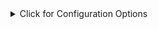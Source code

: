 <details>
<summary>Click for Configuration Options</summary>

<table>
  <thead>
    <tr>
    {%- unless include.disable.option -%}
      <th>option</th>
    {%- endunless -%}
    {%- unless include.disable.description -%}
      <th style="min-width: 350px;">description</th>
    {%- endunless -%}
    {%- unless include.disable.type -%}
      <th>type</th>
    {%- endunless -%}
    {%- unless include.disable.required -%}
      <th>required</th>
    {%- endunless -%}
    {%- unless include.disable.default -%}
      <th style="min-width: 100px;">default</th>
    {%- endunless -%}
    {%- unless include.disable.example -%}
      <th style="min-width: 350px;">example</th>
    {%- endunless -%}
    </tr>
  </thead>
  <tbody>
{%- assign rows = (include.options | deepSort: "annotations.tag", "@deprecated") -%}
{%- for option in rows %}
    <tr>
    {%- unless include.disable.option -%}
      <td>{{- option.name -}}</td>
    {%- endunless -%}
    {%- unless include.disable.description -%}
      <td>
      {{- option.annotations | where: "tag", "@description" | first | map: "content" -}}
      {%- assign deprecatedArr = option.annotations | where: "tag", "@deprecated" | default([]) -%}
      {%- if deprecatedArr.size > 0 -%}
        <blockquote class="warn"><p>Will be deprecated in: v{{- deprecatedArr[0].content -}}</p></blockquote>
      {%- endif -%}
      {%- assign remarksArr = option.annotations | where: "tag", "@remarks" | default([]) -%}
      {%- for remark in remarksArr %}
        <blockquote class="note"><p>{{- remark.content -}}</p></blockquote>
      {%- endfor %}
      </td>
    {%- endunless -%}
    {%- unless include.disable.type -%}
      <td>
      {%- if option.type.type == "reference" or option.type.type == "array" -%}
        {%- assign linkArr = option.annotations | where: "tag", "@link" | default([]) -%}
        {%- if linkArr.size > 0 -%}
          <a href='{{- linkArr[0].content -}}'>{{- option.type.type | capitalize -}}</a>
        {%- else -%}
          {{- option.type.type | capitalize -}}
        {%- endif -%}
      {%- else -%}
        {{- option.type.name -}}
      {%- endif -%}
      </td>
    {%- endunless -%}
    {%- unless include.disable.required -%}
      <td>{{- option.flags.isOptional | ternary: "no", "yes" -}}</td>
    {%- endunless -%}
    {%- unless include.disable.default -%}
      <td>
      {%- assign defaultArr = option.annotations | where: "tag", "@defaultValue" | default([]) -%}
      {%- if defaultArr.size > 0 -%}
        {%- if defaultArr[0].content contains 'https://' -%}
          <a href='{{- defaultArr[0].content -}}' target="_blank">base config</a>
        {%- else -%}
          {{- defaultArr[0].content -}}
        {%- endif -%}
      {%- else -%}
        -
      {%- endif -%}
      </td>
    {%- endunless -%}
    {%- unless include.disable.example -%}
      <td>
        <pre>{{- option.annotations | where: "tag", "@example" | first | map: "content" -}}</pre>
      </td>
    {%- endunless -%}
    </tr>
{%- endfor %}
  </tbody>
</table>

</details>
